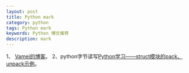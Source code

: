 ```yaml
---
layout: post
title: Python mark
category: python
tags: Python mark
keywords: Python 博文推荐
description: mark
---
```



1、 [Vamei的博客](http://www.cnblogs.com/vamei/)。
2、python字节读写[Python学习——struct模块的pack、unpack示例](http://blog.csdn.net/ithomer/article/details/5974029)。



